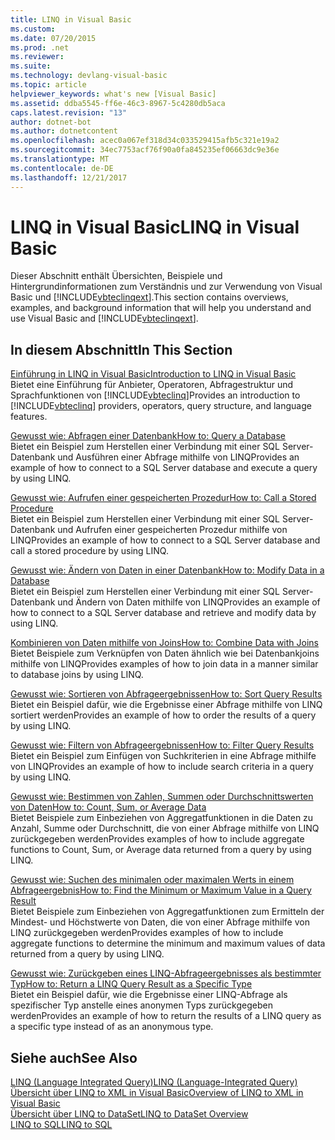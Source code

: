 ```yaml
---
title: LINQ in Visual Basic
ms.custom: 
ms.date: 07/20/2015
ms.prod: .net
ms.reviewer: 
ms.suite: 
ms.technology: devlang-visual-basic
ms.topic: article
helpviewer_keywords: what's new [Visual Basic]
ms.assetid: ddba5545-ff6e-46c3-8967-5c4280db5aca
caps.latest.revision: "13"
author: dotnet-bot
ms.author: dotnetcontent
ms.openlocfilehash: acec0a067ef318d34c033529415afb5c321e19a2
ms.sourcegitcommit: 34ec7753acf76f90a0fa845235ef06663dc9e36e
ms.translationtype: MT
ms.contentlocale: de-DE
ms.lasthandoff: 12/21/2017
---
```

# <a name="linq-in-visual-basic"></a><span data-ttu-id="5268e-102">LINQ in Visual Basic</span><span class="sxs-lookup"><span data-stu-id="5268e-102">LINQ in Visual Basic</span></span>
<span data-ttu-id="5268e-103">Dieser Abschnitt enthält Übersichten, Beispiele und Hintergrundinformationen zum Verständnis und zur Verwendung von Visual Basic und [!INCLUDE[vbteclinqext](~/includes/vbteclinqext-md.md)].</span><span class="sxs-lookup"><span data-stu-id="5268e-103">This section contains overviews, examples, and background information that will help you understand and use Visual Basic and [!INCLUDE[vbteclinqext](~/includes/vbteclinqext-md.md)].</span></span>  
  
## <a name="in-this-section"></a><span data-ttu-id="5268e-104">In diesem Abschnitt</span><span class="sxs-lookup"><span data-stu-id="5268e-104">In This Section</span></span>  
 [<span data-ttu-id="5268e-105">Einführung in LINQ in Visual Basic</span><span class="sxs-lookup"><span data-stu-id="5268e-105">Introduction to LINQ in Visual Basic</span></span>](../../../../visual-basic/programming-guide/language-features/linq/introduction-to-linq.md)  
 <span data-ttu-id="5268e-106">Bietet eine Einführung für Anbieter, Operatoren, Abfragestruktur und Sprachfunktionen von [!INCLUDE[vbteclinq](~/includes/vbteclinq-md.md)]</span><span class="sxs-lookup"><span data-stu-id="5268e-106">Provides an introduction to [!INCLUDE[vbteclinq](~/includes/vbteclinq-md.md)] providers, operators, query structure, and language features.</span></span>  
  
 [<span data-ttu-id="5268e-107">Gewusst wie: Abfragen einer Datenbank</span><span class="sxs-lookup"><span data-stu-id="5268e-107">How to: Query a Database</span></span>](../../../../visual-basic/programming-guide/language-features/linq/how-to-query-a-database-by-using-linq.md)  
 <span data-ttu-id="5268e-108">Bietet ein Beispiel zum Herstellen einer Verbindung mit einer SQL Server-Datenbank und Ausführen einer Abfrage mithilfe von LINQ</span><span class="sxs-lookup"><span data-stu-id="5268e-108">Provides an example of how to connect to a SQL Server database and execute a query by using LINQ.</span></span>  
  
 [<span data-ttu-id="5268e-109">Gewusst wie: Aufrufen einer gespeicherten Prozedur</span><span class="sxs-lookup"><span data-stu-id="5268e-109">How to: Call a Stored Procedure</span></span>](../../../../visual-basic/programming-guide/language-features/linq/how-to-call-a-stored-procedure-by-using-linq.md)  
 <span data-ttu-id="5268e-110">Bietet ein Beispiel zum Herstellen einer Verbindung mit einer SQL Server-Datenbank und Aufrufen einer gespeicherten Prozedur mithilfe von LINQ</span><span class="sxs-lookup"><span data-stu-id="5268e-110">Provides an example of how to connect to a SQL Server database and call a stored procedure by using LINQ.</span></span>  
  
 [<span data-ttu-id="5268e-111">Gewusst wie: Ändern von Daten in einer Datenbank</span><span class="sxs-lookup"><span data-stu-id="5268e-111">How to: Modify Data in a Database</span></span>](../../../../visual-basic/programming-guide/language-features/linq/how-to-modify-data-in-a-database-by-using-linq.md)  
 <span data-ttu-id="5268e-112">Bietet ein Beispiel zum Herstellen einer Verbindung mit einer SQL Server-Datenbank und Ändern von Daten mithilfe von LINQ</span><span class="sxs-lookup"><span data-stu-id="5268e-112">Provides an example of how to connect to a SQL Server database and retrieve and modify data by using LINQ.</span></span>  
  
 [<span data-ttu-id="5268e-113">Kombinieren von Daten mithilfe von Joins</span><span class="sxs-lookup"><span data-stu-id="5268e-113">How to: Combine Data with Joins</span></span>](../../../../visual-basic/programming-guide/language-features/linq/how-to-combine-data-with-linq-by-using-joins.md)  
 <span data-ttu-id="5268e-114">Bietet Beispiele zum Verknüpfen von Daten ähnlich wie bei Datenbankjoins mithilfe von LINQ</span><span class="sxs-lookup"><span data-stu-id="5268e-114">Provides examples of how to join data in a manner similar to database joins by using LINQ.</span></span>  
  
 [<span data-ttu-id="5268e-115">Gewusst wie: Sortieren von Abfrageergebnissen</span><span class="sxs-lookup"><span data-stu-id="5268e-115">How to: Sort Query Results</span></span>](../../../../visual-basic/programming-guide/language-features/linq/how-to-sort-query-results-by-using-linq.md)  
 <span data-ttu-id="5268e-116">Bietet ein Beispiel dafür, wie die Ergebnisse einer Abfrage mithilfe von LINQ sortiert werden</span><span class="sxs-lookup"><span data-stu-id="5268e-116">Provides an example of how to order the results of a query by using LINQ.</span></span>  
  
 [<span data-ttu-id="5268e-117">Gewusst wie: Filtern von Abfrageergebnissen</span><span class="sxs-lookup"><span data-stu-id="5268e-117">How to: Filter Query Results</span></span>](../../../../visual-basic/programming-guide/language-features/linq/how-to-filter-query-results-by-using-linq.md)  
 <span data-ttu-id="5268e-118">Bietet ein Beispiel zum Einfügen von Suchkriterien in eine Abfrage mithilfe von LINQ</span><span class="sxs-lookup"><span data-stu-id="5268e-118">Provides an example of how to include search criteria in a query by using LINQ.</span></span>  
  
 [<span data-ttu-id="5268e-119">Gewusst wie: Bestimmen von Zahlen, Summen oder Durchschnittswerten von Daten</span><span class="sxs-lookup"><span data-stu-id="5268e-119">How to: Count, Sum, or Average Data</span></span>](../../../../visual-basic/programming-guide/language-features/linq/how-to-count-sum-or-average-data-by-using-linq.md)  
 <span data-ttu-id="5268e-120">Bietet Beispiele zum Einbeziehen von Aggregatfunktionen in die Daten zu Anzahl, Summe oder Durchschnitt, die von einer Abfrage mithilfe von LINQ zurückgegeben werden</span><span class="sxs-lookup"><span data-stu-id="5268e-120">Provides examples of how to include aggregate functions to Count, Sum, or Average data returned from a query by using LINQ.</span></span>  
  
 [<span data-ttu-id="5268e-121">Gewusst wie: Suchen des minimalen oder maximalen Werts in einem Abfrageergebnis</span><span class="sxs-lookup"><span data-stu-id="5268e-121">How to: Find the Minimum or Maximum Value in a Query Result</span></span>](../../../../visual-basic/programming-guide/language-features/linq/how-to-find-the-minimum-or-maximum-value-in-a-query-result.md)  
 <span data-ttu-id="5268e-122">Bietet Beispiele zum Einbeziehen von Aggregatfunktionen zum Ermitteln der Mindest- und Höchstwerte von Daten, die von einer Abfrage mithilfe von LINQ zurückgegeben werden</span><span class="sxs-lookup"><span data-stu-id="5268e-122">Provides examples of how to include aggregate functions to determine the minimum and maximum values of data returned from a query by using LINQ.</span></span>  
  
 [<span data-ttu-id="5268e-123">Gewusst wie: Zurückgeben eines LINQ-Abfrageergebnisses als bestimmter Typ</span><span class="sxs-lookup"><span data-stu-id="5268e-123">How to: Return a LINQ Query Result as a Specific Type</span></span>](../../../../visual-basic/programming-guide/language-features/linq/how-to-return-a-linq-query-result-as-a-specific-type.md)  
 <span data-ttu-id="5268e-124">Bietet ein Beispiel dafür, wie die Ergebnisse einer LINQ-Abfrage als spezifischer Typ anstelle eines anonymen Typs zurückgegeben werden</span><span class="sxs-lookup"><span data-stu-id="5268e-124">Provides an example of how to return the results of a LINQ query as a specific type instead of as an anonymous type.</span></span>  
  
## <a name="see-also"></a><span data-ttu-id="5268e-125">Siehe auch</span><span class="sxs-lookup"><span data-stu-id="5268e-125">See Also</span></span>  
 [<span data-ttu-id="5268e-126">LINQ (Language Integrated Query)</span><span class="sxs-lookup"><span data-stu-id="5268e-126">LINQ (Language-Integrated Query)</span></span>](../../../../visual-basic/programming-guide/concepts/linq/index.md)  
 [<span data-ttu-id="5268e-127">Übersicht über LINQ to XML in Visual Basic</span><span class="sxs-lookup"><span data-stu-id="5268e-127">Overview of LINQ to XML in Visual Basic</span></span>](../../../../visual-basic/programming-guide/language-features/xml/overview-of-linq-to-xml.md)  
 [<span data-ttu-id="5268e-128">Übersicht über LINQ to DataSet</span><span class="sxs-lookup"><span data-stu-id="5268e-128">LINQ to DataSet Overview</span></span>](../../../../framework/data/adonet/linq-to-dataset-overview.md)  
 [<span data-ttu-id="5268e-129">LINQ to SQL</span><span class="sxs-lookup"><span data-stu-id="5268e-129">LINQ to SQL</span></span>](../../../../framework/data/adonet/sql/linq/index.md)
